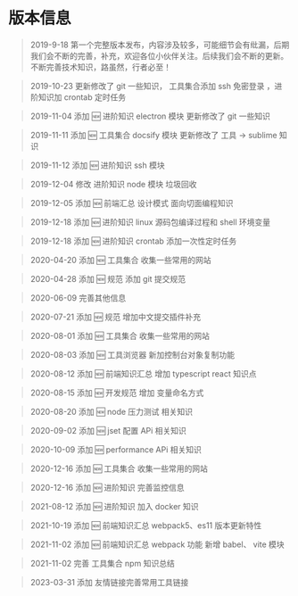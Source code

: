 # 版本信息

> 2019-9-18 第一个完整版本发布，内容涉及较多，可能细节会有纰漏，后期我们会不断的完善，补充，欢迎各位小伙伴关注。后续我们会不断的更新。不断完善技术知识，路虽然，行者必至！

> 2019-10-23 更新修改了 git 一些知识， 工具集合添加 ssh 免密登录 ，进阶知识加 crontab 定时任务

> 2019-11-04 添加 🆕 进阶知识 electron 模块 更新修改了 git 一些知识

> 2019-11-11 添加 🆕 工具集合 docsify 模块 更新修改了 工具 -> sublime 知识

> 2019-11-12 添加 🆕 进阶知识 ssh 模块

> 2019-12-04 修改 进阶知识 node 模块 垃圾回收

> 2019-12-05 添加 🆕 前端汇总 设计模式 面向切面编程知识

> 2019-12-18 添加 🆕 进阶知识 linux 源码包编译过程和 shell 环境变量

> 2019-12-18 添加 🆕 进阶知识 crontab 添加一次性定时任务

> 2020-04-20 添加 🆕 工具集合 收集一些常用的网站

> 2020-04-28 添加 🆕 规范 添加 git 提交规范

> 2020-06-09 完善其他信息

> 2020-07-21 添加 🆕 规范 增加中文提交插件补充

> 2020-08-01 添加 🆕 工具集合 收集一些常用的网站

> 2020-08-03 添加 🆕 工具浏览器 新加控制台对象复制功能

> 2020-08-12 添加 🆕 前端知识汇总 增加 typescript react 知识点

> 2020-08-15 添加 🆕 开发规范 增加 变量命名方式

> 2020-08-20 添加 🆕 node 压力测试 相关知识

> 2020-09-02 添加 🆕 jset 配置 APi 相关知识

> 2020-10-09 添加 🆕 performance APi 相关知识

> 2020-12-16 添加 🆕 工具集合 收集一些常用的网站

> 2020-12-16 添加 🆕 进阶知识 完善监控信息

> 2021-08-12 添加 🆕 进阶知识 加入 docker 知识

> 2021-10-19 添加 🆕 前端知识汇总 webpack5、es11 版本更新特性

> 2021-11-02 添加 🆕 前端知识汇总 webpack 功能 新增 babel、 vite 模块

> 2021-11-02 完善 工具集合 npm 知识总结

> 2023-03-31 添加 友情链接完善常用工具链接
